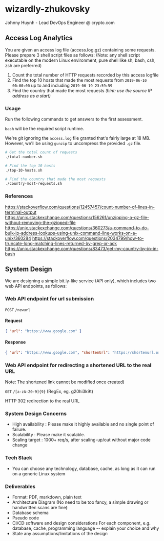 # wizardly-zhukovsky

Johnny Huynh - Lead DevOps Engineer @ crypto.com

## Access Log Analytics

You are given an access log file (access.log.gz) containing some requests.
Please prepare 3 shell script files as follows: (Note: any shell script executable on the
modern Linux environment, pure shell like sh, bash, csh, zsh are preferred)

1. Count the total number of HTTP requests recorded by this access logfile
2. Find the top 10 hosts that made the most requests from `2019-06-10 00:00:00` up to
and including `2019-06-19 23:59:59`
3. Find the country that made the most requests *(hint: use the source IP address as a
start)*

### Usage

Run the following commands to get answers to the first assessment.

`bash` will be the required script runtime.

We're git ignoring the `access.log` file granted that's fairly large at 18 MB. However, we'll be using `gunzip` to uncompress the provided `.gz` file.

```bash
# Get the total count of requests
./total-number.sh

# Find the top 10 hosts
./top-10-hosts.sh

# Find the country that made the most requests
./country-most-requests.sh
```

### References

https://stackoverflow.com/questions/12457457/count-number-of-lines-in-terminal-output
https://unix.stackexchange.com/questions/156261/unzipping-a-gz-file-without-removing-the-gzipped-file
https://unix.stackexchange.com/questions/360273/a-command-to-do-bulk-ip-address-lookups-using-unix-command-line-works-on-a-unix/360284
https://stackoverflow.com/questions/2034799/how-to-truncate-long-matching-lines-returned-by-grep-or-ack
https://unix.stackexchange.com/questions/83473/get-my-country-by-ip-in-bash

## System Design

We are designing a simple bit.ly-like service (API only), which includes two web API endpoints,
as follows:

### Web API endpoint for url submission

`POST` `/newurl`

#### Request

```json
{ "url": "https://www.google.com" }
```

#### Response

```json
{ "url": "https://www.google.com", "shortenUrl": "https://shortenurl.org/g20hi3k9"}
```

### Web API endpoint for redirecting a shortened URL to the real URL

Note: The shortened link cannot be modified once created)

`GET` `/[a-zA-Z0-9]{9}` (RegEx, eg. g20hi3k9t)

HTTP 302 redirection to the real URL

### System Design Concerns

- High availability : Please make it highly available and no single point  of failure.
- Scalability : Please make it scalable.
- Scaling target : 1000+ req/s, after scaling-up/out without major code change

### Tech Stack

- You can choose any technology, database, cache, as long as it can run on a generic 
Linux system

### Deliverables

- Format: PDF, markdown, plain text
- Architecture Diagram (No need to be too fancy, a simple drawing or handwritten scans
are fine)
- Database schema
- Pseudo code
- CI/CD software and design considerations For each component, e.g. database, cache,
programming language -- explain your choice and why
- State any assumptions/limitations of the design

